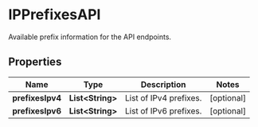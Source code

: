 # IPPrefixesAPI

Available prefix information for the API endpoints.

## Properties

| Name             | Type                   | Description            | Notes      |
| ---------------- | ---------------------- | ---------------------- | ---------- |
| **prefixesIpv4** | **List&lt;String&gt;** | List of IPv4 prefixes. | [optional] |
| **prefixesIpv6** | **List&lt;String&gt;** | List of IPv6 prefixes. | [optional] |
